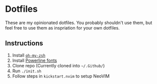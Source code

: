 # Dotfiles

These are my opinionated dotfiles. You probably shouldn't use them, but feel free to use them as inspriation for your own dotfiles.

## Instructions

1. Install [`oh-my-zsh`](https://ohmyz.sh/#install)
2. Install [Powerline fonts](https://github.com/powerline/fonts)
3. Clone repo (Currently cloned into `~/.Github/`)
4. Run `./init.sh`
5. Follow steps in `kickstart.nvim` to setup NeoVIM
